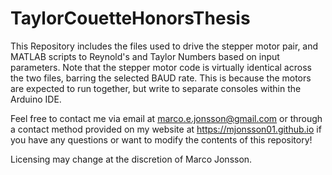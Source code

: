 # TaylorCouetteHonorsThesis
This Repository includes the files used to drive the stepper motor pair, and MATLAB scripts to Reynold's and Taylor Numbers based on input parameters.
Note that the stepper motor code is virtually identical across the two files, barring the selected BAUD rate. This is because the motors are expected to run together, but write to separate consoles within the Arduino IDE.

Feel free to contact me via email at marco.e.jonsson@gmail.com or through a contact method provided on my website at https://mjonsson01.github.io if you have any questions or want to modify the contents of this repository!


Licensing may change at the discretion of Marco Jonsson. 

